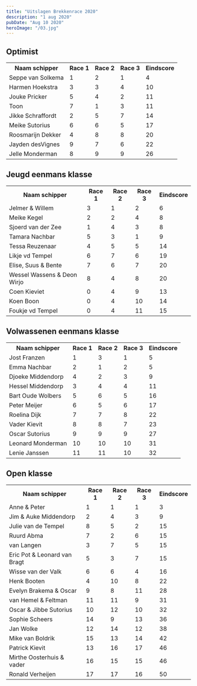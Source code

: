```yaml
---
title: "Uitslagen Brekkenrace 2020"
description: "1 aug 2020"
pubDate: "Aug 10 2020"
heroImage: "/03.jpg"
---
```


<h2 class="section-heading"> Optimist</h2>
<table>
	<tr>
		<th>Naam schipper</th>
		<th>Race 1</th>
		<th>Race 2</th>
		<th>Race 3</th>
		<th>Eindscore</th>
	</tr>
	<tr>
		<td>Seppe van Solkema</td>
		<td >1</td>
		<td >2</td>
		<td >1</td>
		<td>4</td>
	</tr>
	<tr>
		<td>Harmen Hoekstra</td>
		<td>3</td>
		<td>3</td>
		<td>4</td>
		<td>10</td>
	</tr>
	<tr>
		<td>Jouke Pricker</td>
		<td>5</td>
		<td>4</td>
		<td>2</td>
		<td>11</td>
	</tr>
	<tr>
		<td>Toon</td>
		<td>7</td>
		<td>1</td>
		<td>3</td>
		<td>11</td>
	</tr>
	<tr>
		<td>Jikke Schraffordt</td>
		<td>2</td>
		<td>5</td>
		<td>7</td>
		<td>14</td>
	</tr>
	<tr>
		<td>Meike Sutorius</td>
		<td>6</td>
		<td>6</td>
		<td>5</td>
		<td>17</td>
	</tr>
	<tr>
		<td>Roosmarijn Dekker</td>
		<td>4</td>
		<td>8</td>
		<td>8</td>
		<td>20</td>
	</tr>
	<tr>
		<td>Jayden desVignes</td>
		<td>9</td>
		<td>7</td>
		<td>6</td>
		<td>22</td>
	</tr>
	<tr>
		<td>Jelle Monderman</td>
		<td>8</td>
		<td>9</td>
		<td>9</td>
		<td>26</td>
	</tr>
</table>

<h2 class="section-heading"> Jeugd eenmans klasse</h2>
<table>
<tr>
	<th>Naam schipper</th>
	<th>Race 1</th>
	<th>Race 2</th>
	<th>Race 3</th>
	<th>Eindscore</th>
</tr>
<tr>
	<td>Jelmer & Willem</td>
	<td>3</td>
	<td>1</td>
	<td>2</td>
	<td>6</td>
</tr>
<tr>
	<td>Meike Kegel</td>
	<td>2</td>
	<td>2</td>
	<td>4</td>
	<td>8</td>
</tr>
<tr>
	<td>Sjoerd van der Zee</td>
	<td>1</td>
	<td>4</td>
	<td>3</td>
	<td>8</td>
</tr>
<tr>
	<td>Tamara Nachbar</td>
	<td>5</td>
	<td>3</td>
	<td>1</td>
	<td>9</td>
</tr>
<tr>
	<td>Tessa Reuzenaar</td>
	<td>4</td>
	<td>5</td>
	<td>5</td>
	<td>14</td>
</tr>
<tr>
	<td>Likje vd Tempel</td>
	<td>6</td>
	<td>7</td>
	<td>6</td>
	<td>19</td>
</tr>
<tr>
	<td>Elise, Suus & Bente</td>
	<td>7</td>
	<td>6</td>
	<td>7</td>
	<td>20</td>
</tr>
<tr>
	<td>Wessel Wassens & Deon Wirjo</td>
	<td>8</td>
	<td>4</td>
	<td>8</td>
	<td>20</td>
</tr>
<tr>
	<td>Coen Kieviet</td>
	<td>0</td>
	<td>4</td>
	<td>9</td>
	<td>13</td>
</tr>
<tr>
	<td>Koen Boon</td>
	<td>0</td>
	<td>4</td>
	<td>10</td>
	<td>14</td>
</tr>
<tr>
	<td>Foukje vd Tempel</td>
	<td>0</td>
	<td>4</td>
	<td>11</td>
	<td>15</td>
</tr>
</table>

<h2 class="section-heading"> Volwassenen eenmans klasse</h2>
<table>
<tr>
	<th>Naam schipper</th>
	<th>Race 1</th>
	<th>Race 2</th>
	<th>Race 3</th>
	<th>Eindscore</th>
</tr>
<tr>
	<td>Jost Franzen</td>
	<td>1</td>
	<td>3</td>
	<td>1</td>
	<td>5</td>
</tr>
<tr>
	<td>Emma Nachbar</td>
	<td>2</td>
	<td>1</td>
	<td>2</td>
	<td>5</td>
</tr>
<tr>
	<td>Djoeke Middendorp</td>
	<td>4</td>
	<td>2</td>
	<td>3</td>
	<td>9</td>
</tr>
<tr>
	<td>Hessel Middendorp</td>
	<td>3</td>
	<td>4</td>
	<td>4</td>
	<td>11</td>
</tr>
<tr>
	<td>Bart Oude Wolbers</td>
	<td>5</td>
	<td>6</td>
	<td>5</td>
	<td>16</td>
</tr>
<tr>
	<td>Peter Meijer</td>
	<td>6</td>
	<td>5</td>
	<td>6</td>
	<td>17</td>
</tr>
<tr>
	<td>Roelina Dijk</td>
	<td>7</td>
	<td>7</td>
	<td>8</td>
	<td>22</td>
</tr>
<tr>
	<td>Vader Kievit</td>
	<td>8</td>
	<td>8</td>
	<td>7</td>
	<td>23</td>
</tr>
<tr>
	<td>Oscar Sutorius</td>
	<td>9</td>
	<td>9</td>
	<td>9</td>
	<td>27</td>
</tr>
<tr>
	<td>Leonard Monderman</td>
	<td>10</td>
	<td>10</td>
	<td>10</td>
	<td>31</td>
</tr>
<tr>
	<td>Lenie Janssen</td>
	<td>11</td>
	<td>11</td>
	<td>10</td>
	<td>32</td>
</tr>
</table>

<h2 class="section-heading"> Open klasse</h2>
<table>
<tr>
	<th>Naam schipper</th>
	<th>Race 1</th>
	<th>Race 2</th>
	<th>Race 3</th>
	<th>Eindscore</th>
</tr>

<tr>
	<td>Anne & Peter</td>
	<td>1</td>
	<td>1</td>
	<td>1</td>
	<td>3</td>
</tr>
<tr>
	<td>Jim & Auke Middendorp</td>
	<td>2</td>
	<td>4</td>
	<td>3</td>
	<td>9</td>
</tr>
<tr>
	<td>Julie van de Tempel</td>
	<td>8</td>
	<td>5</td>
	<td>2</td>
	<td>15</td>
</tr>
<tr>
	<td>Ruurd Abma
</td>
	<td>7</td>
	<td>2</td>
	<td>6</td>
	<td>15</td>
</tr>

<tr>
	<td>van Langen</td>
	<td>3</td>
	<td>7</td>
	<td>5</td>
	<td>15</td>
</tr>
<tr>
	<td>Eric Pot & Leonard van Bragt</td>
	<td>5</td>
	<td>3</td>
	<td>7</td>
	<td>15</td>
</tr>
<tr>
	<td>Wisse van der Valk</td>
	<td>6</td>
	<td>6</td>
	<td>4</td>
	<td>16</td>
</tr>
<tr>
	<td>Henk Booten</td>
	<td>4</td>
	<td>10</td>
	<td>8</td>
	<td>22</td>
</tr>
<tr>
	<td>Evelyn Brakema & Oscar</td>
	<td>9</td>
	<td>8</td>
	<td>11</td>
	<td>28</td>
</tr>
<tr>
	<td>van Hemel & Feltman</td>
	<td>11</td>
	<td>11</td>
	<td>9</td>
	<td>31</td>
</tr>

<tr>
	<td>Oscar & Jibbe Sutorius</td>
	<td>10</td>
	<td>12</td>
	<td>10</td>
	<td>32</td>
</tr>
<tr>
	<td>Sophie Scheers</td>
	<td>14</td>
	<td>9</td>
	<td>13</td>
	<td>36</td>
</tr>
<tr>
	<td>Jan Wolke</td>
	<td>12</td>
	<td>14</td>
	<td>12</td>
	<td>38</td>
</tr>
<tr>
	<td>Mike van Boldrik</td>
	<td>15</td>
	<td>13</td>
	<td>14</td>
	<td>42</td>
</tr>
<tr>
	<td>Patrick Kievit</td>
	<td>13</td>
	<td>16</td>
	<td>17</td>
	<td>46</td>
</tr>
<tr>
	<td>Mirthe Oosterhuis & vader
</td>
	<td>16</td>
	<td>15</td>
	<td>15</td>
	<td>46</td>
</tr>
<tr>
	<td>Ronald Verheijen</td>
	<td>17</td>
	<td>17</td>
	<td>16</td>
	<td>50</td>
</tr>
</table>
